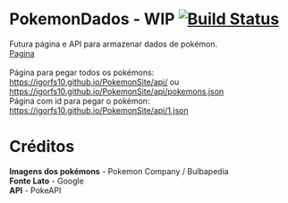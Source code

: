 # PokemonDados - WIP [![Build Status](https://travis-ci.org/igorfs10/PokemonSite.svg?branch=master)](https://travis-ci.org/igorfs10/PokemonSite)

Futura página e API para armazenar dados de pokémon.
<br>
[Pagina](https://igorfs10.github.io/PokemonSite/)
<br>
<br>
Página para pegar todos os pokémons: https://igorfs10.github.io/PokemonSite/api/ ou https://igorfs10.github.io/PokemonSite/api/pokemons.json
<br>
Página com id para pegar o pokémon: https://igorfs10.github.io/PokemonSite/api/1.json

# Créditos

**Imagens dos pokémons** - Pokemon Company / Bulbapedia
<br>
**Fonte Lato** - Google
<br>
**API** - PokeAPI
